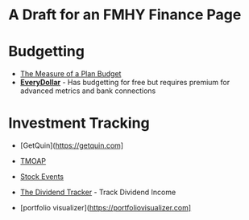 # A Draft for an FMHY Finance Page

# Budgetting
* [The Measure of a Plan Budget](https://themeasureofaplan.com/budget-tracking-tool/)
* **[EveryDollar](https://everydollar.com)** - Has budgetting for free but requires premium for advanced metrics and bank connections 


# Investment Tracking
* [GetQuin](https://getquin.com]
* [TMOAP](https://themeasureofaplan.com/investment-portfolio-tracker/)
* [Stock Events](https://stockevents.app/en)
* [The Dividend Tracker](https://thedividendtracker.com) - Track Dividend Income




* [portfolio visualizer](https://portfoliovisualizer.com]
